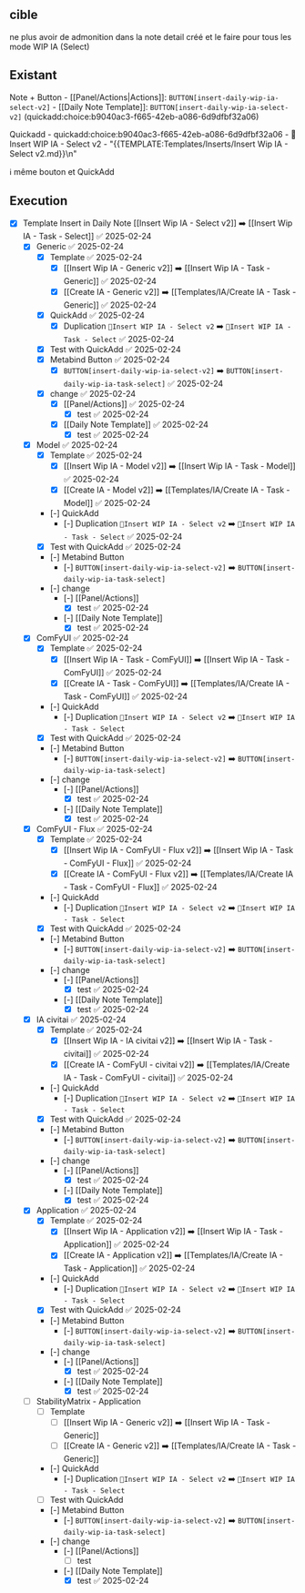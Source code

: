 ## cible
ne plus avoir de admonition dans la note detail créé et le faire pour tous les mode WIP IA (Select)

## Existant
Note + Button
	- [[Panel/Actions|Actions]]: `BUTTON[insert-daily-wip-ia-select-v2]`
	- [[Daily Note Template]]: `BUTTON[insert-daily-wip-ia-select-v2]` (quickadd:choice:b9040ac3-f665-42eb-a086-6d9dfbf32a06)

Quickadd
	- quickadd:choice:b9040ac3-f665-42eb-a086-6d9dfbf32a06
	- 🚧Insert WIP IA - Select v2
	- "{{TEMPLATE:Templates/Inserts/Insert Wip IA - Select v2.md}}\n"

ℹ️ même bouton et QuickAdd

## Execution

- [x] Template Insert in Daily Note [[Insert Wip IA - Select v2]] ➡️ [[Insert Wip IA - Task - Select]] ✅ 2025-02-24
	- [x] Generic ✅ 2025-02-24
		- [x] Template ✅ 2025-02-24
			- [x] [[Insert Wip IA - Generic v2]] ➡️ [[Insert Wip IA - Task - Generic]] ✅ 2025-02-24
			- [x] [[Create IA - Generic v2]] ➡️ [[Templates/IA/Create IA - Task - Generic]] ✅ 2025-02-24
		- [x] QuickAdd ✅ 2025-02-24
			- [x] Duplication  `🚧Insert WIP IA - Select v2` ➡️ `🚧Insert WIP IA - Task - Select` ✅ 2025-02-24
		- [x] Test with QuickAdd ✅ 2025-02-24
		- [x] Metabind Button ✅ 2025-02-24
			- [x] `BUTTON[insert-daily-wip-ia-select-v2]`  ➡️  `BUTTON[insert-daily-wip-ia-task-select]` ✅ 2025-02-24
		- [x] change ✅ 2025-02-24
			- [x] [[Panel/Actions]] ✅ 2025-02-24
				- [x] test ✅ 2025-02-24
			- [x] [[Daily Note Template]] ✅ 2025-02-24
				- [x] test ✅ 2025-02-24
	- [x] Model ✅ 2025-02-24
		- [x] Template ✅ 2025-02-24
			- [x] [[Insert Wip IA - Model v2]] ➡️ [[Insert Wip IA - Task - Model]] ✅ 2025-02-24
			- [x] [[Create IA - Model v2]] ➡️ [[Templates/IA/Create IA - Task - Model]] ✅ 2025-02-24
		- [-] QuickAdd
			- [-] Duplication  `🚧Insert WIP IA - Select v2` ➡️ `🚧Insert WIP IA - Task - Select` ✅ 2025-02-24
		- [x] Test with QuickAdd ✅ 2025-02-24
		- [-] Metabind Button
			- [-] `BUTTON[insert-daily-wip-ia-select-v2]`  ➡️  `BUTTON[insert-daily-wip-ia-task-select]`
		- [-] change
			- [-] [[Panel/Actions]]
				- [x] test ✅ 2025-02-24
			- [-] [[Daily Note Template]]
				- [x] test ✅ 2025-02-24
	- [x] ComFyUI ✅ 2025-02-24
		- [x] Template ✅ 2025-02-24
			- [x] [[Insert Wip IA - Task - ComFyUI]] ➡️ [[Insert Wip IA - Task - ComFyUI]] ✅ 2025-02-24
			- [x] [[Create IA - Task - ComFyUI]] ➡️ [[Templates/IA/Create IA - Task - ComFyUI]] ✅ 2025-02-24
		- [-] QuickAdd
			- [-] Duplication  `🚧Insert WIP IA - Select v2` ➡️ `🚧Insert WIP IA - Task - Select`
		- [x] Test with QuickAdd ✅ 2025-02-24
		- [-] Metabind Button
			- [-] `BUTTON[insert-daily-wip-ia-select-v2]`  ➡️  `BUTTON[insert-daily-wip-ia-task-select]`
		- [-] change
			- [-] [[Panel/Actions]]
				- [x] test ✅ 2025-02-24
			- [-] [[Daily Note Template]]
				- [x] test ✅ 2025-02-24
	- [x] ComFyUI - Flux ✅ 2025-02-24
		- [x] Template ✅ 2025-02-24
			- [x] [[Insert Wip IA - ComFyUI - Flux v2]] ➡️ [[Insert Wip IA - Task - ComFyUI - Flux]] ✅ 2025-02-24
			- [x] [[Create IA - ComFyUI - Flux v2]] ➡️ [[Templates/IA/Create IA - Task - ComFyUI - Flux]] ✅ 2025-02-24
		- [-] QuickAdd
			- [-] Duplication  `🚧Insert WIP IA - Select v2` ➡️ `🚧Insert WIP IA - Task - Select`
		- [x] Test with QuickAdd ✅ 2025-02-24
		- [-] Metabind Button
			- [-] `BUTTON[insert-daily-wip-ia-select-v2]`  ➡️  `BUTTON[insert-daily-wip-ia-task-select]`
		- [-] change
			- [-] [[Panel/Actions]]
				- [x] test ✅ 2025-02-24
			- [-] [[Daily Note Template]]
				- [x] test ✅ 2025-02-24
	- [x] IA civitai ✅ 2025-02-24
		- [x] Template ✅ 2025-02-24
			- [x] [[Insert Wip IA - IA civitai v2]] ➡️ [[Insert Wip IA - Task - civitai]] ✅ 2025-02-24
			- [x] [[Create IA - ComFyUI - civitai v2]] ➡️ [[Templates/IA/Create IA - Task - ComFyUI - civitai]] ✅ 2025-02-24
		- [-] QuickAdd
			- [-] Duplication  `🚧Insert WIP IA - Select v2` ➡️ `🚧Insert WIP IA - Task - Select`
		- [x] Test with QuickAdd ✅ 2025-02-24
		- [-] Metabind Button
			- [-] `BUTTON[insert-daily-wip-ia-select-v2]`  ➡️  `BUTTON[insert-daily-wip-ia-task-select]`
		- [-] change
			- [-] [[Panel/Actions]]
				- [x] test ✅ 2025-02-24
			- [-] [[Daily Note Template]]
				- [x] test ✅ 2025-02-24
	- [x] Application ✅ 2025-02-24
		- [x] Template ✅ 2025-02-24
			- [x] [[Insert Wip IA - Application v2]] ➡️ [[Insert Wip IA - Task - Application]] ✅ 2025-02-24
			- [x] [[Create IA - Application v2]] ➡️ [[Templates/IA/Create IA - Task - Application]] ✅ 2025-02-24
		- [-] QuickAdd
			- [-] Duplication  `🚧Insert WIP IA - Select v2` ➡️ `🚧Insert WIP IA - Task - Select`
		- [x] Test with QuickAdd ✅ 2025-02-24
		- [-] Metabind Button
			- [-] `BUTTON[insert-daily-wip-ia-select-v2]`  ➡️  `BUTTON[insert-daily-wip-ia-task-select]`
		- [-] change
			- [-] [[Panel/Actions]]
				- [x] test ✅ 2025-02-24
			- [-] [[Daily Note Template]]
				- [x] test ✅ 2025-02-24
	- [ ] StabilityMatrix - Application
		- [ ] Template
			- [ ] [[Insert Wip IA - Generic v2]] ➡️ [[Insert Wip IA - Task - Generic]]
			- [ ] [[Create IA - Generic v2]] ➡️ [[Templates/IA/Create IA - Task - Generic]]
		- [-] QuickAdd
			- [-] Duplication  `🚧Insert WIP IA - Select v2` ➡️ `🚧Insert WIP IA - Task - Select`
		- [ ] Test with QuickAdd
		- [-] Metabind Button
			- [-] `BUTTON[insert-daily-wip-ia-select-v2]`  ➡️  `BUTTON[insert-daily-wip-ia-task-select]`
		- [-] change
			- [-] [[Panel/Actions]]
				- [ ] test
			- [-] [[Daily Note Template]]
				- [x] test ✅ 2025-02-24
